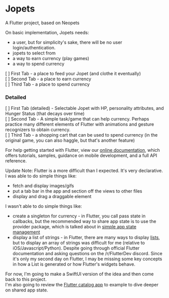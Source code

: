 # Jopets

A Flutter project, based on Neopets

On basic implementation, Jopets needs:
- a user, but for simplicity's sake, there will be no user login/authentication.
- jopets to select from
- a way to earn currency (play games)
- a way to spend currency

[ ] First Tab - a place to feed your Jopet (and clothe it eventually)  
[ ] Second Tab - a place to earn currency  
[ ] Third Tab - a place to spend currency   
### Detailed  
[ ] First Tab (detailed) - Selectable Jopet with HP, personality attributes, and Hunger Status (that decays over time)  
[ ] Second Tab - A simple task/game that can help currency. Perhaps practice many different elements of Flutter with animations and gesture recognizers to obtain currency.  
[ ] Third Tab - a shopping cart that can be used to spend currency (in the original game, you can also haggle, but that's another feature)  

For help getting started with Flutter, view our
[online documentation](https://flutter.dev/docs), which offers tutorials,
samples, guidance on mobile development, and a full API reference.

Update Note: Flutter is a more difficult than I expected. It's very declarative.  
I was able to do simple things like:  
- fetch and display images/gifs  
- put a tab bar in the app and section off the views to other files
- display and drag a draggable element

I wasn't able to do simple things like:
- create a singleton for currency - in Flutter, you call pass state in callbacks, but the recommended way to share app state is to use the provider package, which is talked about in [simple app state management](https://flutter.dev/docs/development/data-and-backend/state-mgmt/simple)
- display a list of strings - in Flutter, there are many ways to display [lists](https://api.flutter.dev/flutter/dart-core/List-class.html), but to display an array of strings was difficult for me (relative to iOS/Javascript/Python). Despite going through official Flutter documentation and asking questions on the /r/FlutterDev discord. Since it's only my second day on Flutter, I may be missing some key concepts in how a List is generated or how Flutter's widgets behave.

For now, I'm going to make a SwiftUI version of the idea and then come back to this project.  
I'm also going to review the [Flutter catalog app](https://github.com/flutter/samples/tree/master/provider_shopper) to example to dive deeper on shared app state.  




